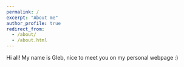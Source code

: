 ```yaml
---
permalink: /
excerpt: "About me"
author_profile: true
redirect_from: 
  - /about/
  - /about.html
---
```

Hi all! My name is Gleb, nice to meet you on my personal webpage :)
